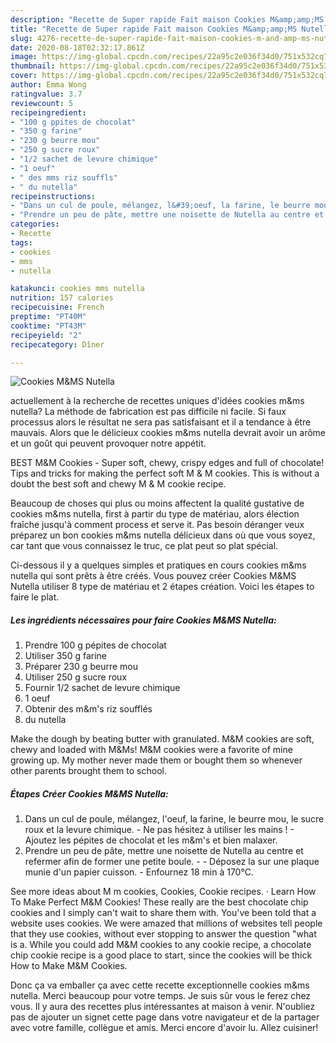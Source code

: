 ```yaml
---
description: "Recette de Super rapide Fait maison Cookies M&amp;amp;MS Nutella"
title: "Recette de Super rapide Fait maison Cookies M&amp;amp;MS Nutella"
slug: 4276-recette-de-super-rapide-fait-maison-cookies-m-and-amp-ms-nutella
date: 2020-08-18T02:32:17.861Z
image: https://img-global.cpcdn.com/recipes/22a95c2e036f34d0/751x532cq70/cookies-mms-nutella-photo-principale-de-la-recette.jpg
thumbnail: https://img-global.cpcdn.com/recipes/22a95c2e036f34d0/751x532cq70/cookies-mms-nutella-photo-principale-de-la-recette.jpg
cover: https://img-global.cpcdn.com/recipes/22a95c2e036f34d0/751x532cq70/cookies-mms-nutella-photo-principale-de-la-recette.jpg
author: Emma Wong
ratingvalue: 3.7
reviewcount: 5
recipeingredient:
- "100 g ppites de chocolat"
- "350 g farine"
- "230 g beurre mou"
- "250 g sucre roux"
- "1/2 sachet de levure chimique"
- "1 oeuf"
- " des mms riz souffls"
- " du nutella"
recipeinstructions:
- "Dans un cul de poule, mélangez, l&#39;oeuf, la farine, le beurre mou, le sucre roux et la levure chimique. Ne pas hésitez à utiliser les mains !  Ajoutez les pépites de chocolat et les m&amp;m&#39;s et bien malaxer."
- "Prendre un peu de pâte, mettre une noisette de Nutella au centre et refermer afin de former une petite boule.  Déposez la sur une plaque munie d&#39;un papier cuisson. Enfournez 18 min à 170°C."
categories:
- Recette
tags:
- cookies
- mms
- nutella

katakunci: cookies mms nutella 
nutrition: 157 calories
recipecuisine: French
preptime: "PT40M"
cooktime: "PT43M"
recipeyield: "2"
recipecategory: Dîner

---
```



![Cookies M&amp;MS Nutella](https://img-global.cpcdn.com/recipes/22a95c2e036f34d0/751x532cq70/cookies-mms-nutella-photo-principale-de-la-recette.jpg)

actuellement à la recherche de recettes uniques d'idées cookies m&amp;ms nutella? La méthode de fabrication est pas difficile ni facile. Si faux processus alors le résultat ne sera pas satisfaisant et il a tendance à être mauvais. Alors que le délicieux cookies m&amp;ms nutella devrait avoir un arôme et un goût qui peuvent provoquer notre appétit.

BEST M&amp;M Cookies - Super soft, chewy, crispy edges and full of chocolate! Tips and tricks for making the perfect soft M &amp; M cookies. This is without a doubt the best soft and chewy M &amp; M cookie recipe.

Beaucoup de choses qui plus ou moins affectent la qualité gustative de cookies m&amp;ms nutella, first à partir du type de matériau, alors élection fraîche jusqu'à comment process et serve it. Pas besoin déranger veux préparez un bon cookies m&amp;ms nutella délicieux dans où que vous soyez, car tant que vous connaissez le truc, ce plat peut so plat spécial.


Ci-dessous il y a quelques simples et pratiques en cours cookies m&amp;ms nutella qui sont prêts à être créés. Vous pouvez créer Cookies M&amp;MS Nutella utiliser 8 type de matériau et 2 étapes création. Voici les étapes to faire le plat.

<!--inarticleads1-->

##### Les ingrédients nécessaires pour faire Cookies M&amp;MS Nutella:

1. Prendre 100 g pépites de chocolat
1. Utiliser 350 g farine
1. Préparer 230 g beurre mou
1. Utiliser 250 g sucre roux
1. Fournir 1/2 sachet de levure chimique
1.  1 oeuf
1. Obtenir  des m&amp;m&#39;s riz soufflés
1.   du nutella


Make the dough by beating butter with granulated. M&amp;M cookies are soft, chewy and loaded with M&amp;Ms! M&amp;M cookies were a favorite of mine growing up. My mother never made them or bought them so whenever other parents brought them to school. 

<!--inarticleads2-->

##### Étapes Créer Cookies M&amp;MS Nutella:

1. Dans un cul de poule, mélangez, l&#39;oeuf, la farine, le beurre mou, le sucre roux et la levure chimique. - Ne pas hésitez à utiliser les mains !  - Ajoutez les pépites de chocolat et les m&amp;m&#39;s et bien malaxer.
1. Prendre un peu de pâte, mettre une noisette de Nutella au centre et refermer afin de former une petite boule. -  - Déposez la sur une plaque munie d&#39;un papier cuisson. - Enfournez 18 min à 170°C.


See more ideas about M m cookies, Cookies, Cookie recipes. · Learn How To Make Perfect M&amp;M Cookies! These really are the best chocolate chip cookies and I simply can&#39;t wait to share them with. You&#39;ve been told that a website uses cookies. We were amazed that millions of websites tell people that they use cookies, without ever stopping to answer the question &#34;what is a. While you could add M&amp;M cookies to any cookie recipe, a chocolate chip cookie recipe is a good place to start, since the cookies will be thick How to Make M&amp;M Cookies. 


Donc ça va emballer ça avec cette recette exceptionnelle cookies m&amp;ms nutella. Merci beaucoup pour votre temps. Je suis sûr vous le ferez chez vous. Il y aura des recettes plus  intéressantes at maison à venir. N'oubliez pas de ajouter un signet cette page dans votre navigateur et de la partager avec votre famille, collègue et amis. Merci encore d'avoir lu. Allez cuisiner!
